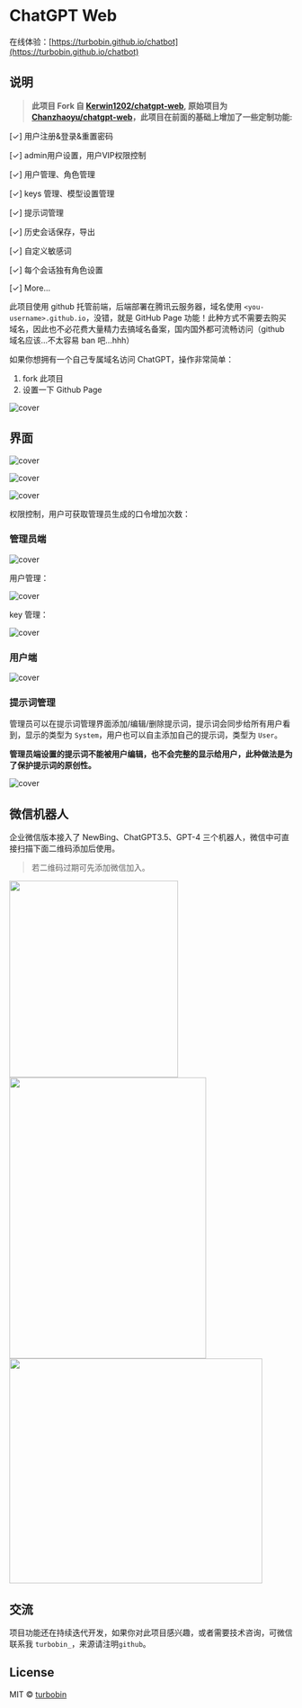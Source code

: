 # ChatGPT Web

在线体验：[https://turbobin.github.io/chatbot](https://turbobin.github.io/chatbot)

## 说明

> **此项目 Fork 自 [Kerwin1202/chatgpt-web](https://github.com/Kerwin1202/chatgpt-web), 原始项目为 [Chanzhaoyu/chatgpt-web](https://github.com/Chanzhaoyu/chatgpt-web)，此项目在前面的基础上增加了一些定制功能:**

[✓] 用户注册&登录&重置密码

[✓] admin用户设置，用户VIP权限控制

[✓] 用户管理、角色管理

[✓] keys 管理、模型设置管理

[✓] 提示词管理

[✓] 历史会话保存，导出

[✓] 自定义敏感词

[✓] 每个会话独有角色设置

[✓]  More...



此项目使用 github 托管前端，后端部署在腾讯云服务器，域名使用 `<you-username>.github.io`，没错，就是 GitHub Page 功能！此种方式不需要去购买域名，因此也不必花费大量精力去搞域名备案，国内国外都可流畅访问（github 域名应该...不太容易 ban 吧...hhh）



如果你想拥有一个自己专属域名访问 ChatGPT，操作非常简单：

1. fork 此项目
2. 设置一下 Github Page

![cover](https://turbobin.github.io/chatbot/images/github_page.png)

## 界面

![cover](https://turbobin.github.io/chatbot/images/pic_1.png)

![cover](https://turbobin.github.io/chatbot/images/pic_10.png)

![cover](https://turbobin.github.io/chatbot/images/pic_3.png)

权限控制，用户可获取管理员生成的口令增加次数：

### 管理员端

![cover](https://turbobin.github.io/chatbot/images/pic_6.png)

用户管理：

![cover](https://turbobin.github.io/chatbot/images/pic_7.png)

key 管理：

![cover](https://turbobin.github.io/chatbot/images/pic_8.png)

### 用户端

![cover](https://turbobin.github.io/chatbot/images/pic_4.png)

### 提示词管理

管理员可以在提示词管理界面添加/编辑/删除提示词，提示词会同步给所有用户看到，显示的类型为 `System`，用户也可以自主添加自己的提示词，类型为 `User`。

**管理员端设置的提示词不能被用户编辑，也不会完整的显示给用户，此种做法是为了保护提示词的原创性。**

![cover](https://turbobin.github.io/chatbot/images/pic_9.png)



## 微信机器人

企业微信版本接入了 NewBing、ChatGPT3.5、GPT-4 三个机器人，微信中可直接扫描下面二维码添加后使用。

> 若二维码过期可先添加微信加入。

<div align=left>
	<img src="https://turbobin.github.io/chatbot/images/qrcode_258.png" width="300" height="350"/>
</div>
<div align=left>
	<img src="https://turbobin.github.io/chatbot/images/pic_11.jpg" width="350" height="500"/>
    <img src="https://turbobin.github.io/chatbot/images/pic_12.jpg" width="450" height="400"/>
</div>




## 交流

项目功能还在持续迭代开发，如果你对此项目感兴趣，或者需要技术咨询，可微信联系我 `turbobin_`，来源请注明`github`。



## License

MIT © [turbobin](./license)